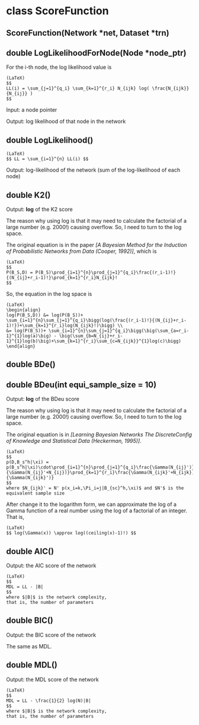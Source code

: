 # class ScoreFunction

## ScoreFunction(Network \*net, Dataset \*trn)

## double LogLikelihoodForNode(Node \*node_ptr)
For the i-th node, the log likelihood value is
```
(LaTeX)
$$
LL(i) = \sum_{j=1}^{q_i} \sum_{k=1}^{r_i} N_{ijk} log( \frac{N_{ijk}}{N_{ij}} )
$$
```

Input: a node pointer

Output: log likelihood of that node in the network


## double LogLikelihood()
```
(LaTeX)
$$ LL = \sum_{i=1}^{n} LL(i) $$
```

Output: log-likelihood of the network (sum of the log-likelihood of each node)

## double K2()
Output: **log** of the K2 score

The reason why using log is that it may need to calculate the factorial of a large number (e.g. 2000!) causing overflow. So, I need to turn to the log space.

The original equation is in the paper *[A Bayesian Method for the Induction of Probabilistic Networks from Data (Cooper, 1992)]*, which is
```
(LaTeX)
$$
P(B_S,D) = P(B_S)\prod_{i=1}^{n}\prod_{j=1}^{q_i}\frac{(r_i-1)!}{(N_{ij}+r_i-1)!}\prod_{k=1}^{r_i}N_{ijk}!
$$
```

So, the equation in the log space is
```
(LaTeX)
\begin{align}
log(P(B_S,D)) &= log(P(B_S))+ \sum_{i=1}^{n}\sum_{j=1}^{q_i}\bigg(log(\frac{(r_i-1)!}{(N_{ij}+r_i-1)!})+\sum_{k=1}^{r_i}log(N_{ijk}!)\bigg) \\
&= log(P(B_S))+ \sum_{i=1}^{n}\sum_{j=1}^{q_i}\bigg(\big(\sum_{a=r_i-1}^{1}log(a)\big) - \big(\sum_{b=N_{ij}+r_i-1}^{1}log(b)\big)+\sum_{k=1}^{r_i}\sum_{c=N_{ijk}}^{1}log(c)\bigg)
\end{align}
```

## double BDe()


## double BDeu(int equi_sample_size = 10)
Output: **log** of the BDeu score

The reason why using log is that it may need to calculate the factorial of a large number (e.g. 2000!) causing overflow. So, I need to turn to the log space.

The original equation is in *[Learning Bayesian Networks The DiscreteConfig of Knowledge and Statistical Data (Heckerman, 1995)]*.
```
(LaTeX)
$$
p(D,B_s^h|\xi) = p(B_s^h|\xi)\cdot\prod_{i=1}^{n}\prod_{j=1}^{q_i}\frac{\Gamma(N_{ij}')}{\Gamma(N_{ij}'+N_{ij})}\prod_{k=1}^{r_i}\frac{\Gamma(N_{ijk}'+N_{ijk})}{\Gamma(N_{ijk}')}
$$
where $N_{ijk}' = N' p(x_i=k,\Pi_i=j|B_{sc}^h,\xi)$ and $N'$ is the equivalent sample size
```

After change it to the logarithm form, we can approximate the log of a Gamma function of a real number using the log of a factorial of an integer. That is,
```
(LaTeX)
$$ log(\Gamma(x)) \approx log((ceiling(x)-1)!) $$
```


## double AIC()
Output: the AIC score of the network

```
(LaTeX)
$$
MDL = LL - |B|
$$
where $|B|$ is the network complexity,
that is, the number of parameters
```

## double BIC()
Output: the BIC score of the network

The same as MDL.

## double MDL()
Output: the MDL score of the network


```
(LaTeX)
$$
MDL = LL - \frac{1}{2} log(N)|B|
$$
where $|B|$ is the network complexity,
that is, the number of parameters
```